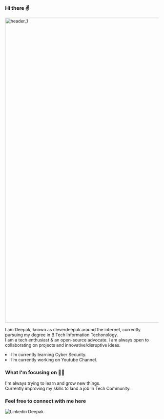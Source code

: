 ### Hi there ✌

<img width="1000" alt="header_1" src="https://user-images.githubusercontent.com/105328377/192094184-c6949e88-bb62-49c0-a284-e9e3543d3ab4.png">

I am Deepak, known as cleverdeepak around the internet, currently pursuing my degree in B.Tech Information Techonology. <br/>
I am a tech enthusiast & an open-source advocate. I am always open to collaborating on projects and innovative/disruptive ideas.

<li>
I’m currently learning Cyber Security.
</li>
<li>
I’m currently working on Youtube Channel.
</li>

### What I'm focusing on 👨‍💻

I'm always trying to learn and grow new things.<br/>
Currently improving my skills to land a job in Tech Community.

### Feel free to connect with me here

![Linkedin](https://i.stack.imgur.com/gVE0j.png)
<a href="https://www.linkedin.com/in/deepak2127/" 
   style="text-decoration: none">Deepak</a>
   
<!--
**Cleverdeepak/Cleverdeepak** is a ✨ _special_ ✨ repository because its `README.md` (this file) appears on your GitHub profile.

Here are some ideas to get you started:

- 🔭 I’m currently working on ...
- 🌱 I’m currently learning ...
- 👯 I’m looking to collaborate on ...
- 🤔 I’m looking for help with ...
- 💬 Ask me about ...
- 📫 How to reach me: ...
- 😄 Pronouns: ...
- ⚡ Fun fact: ...
-->
